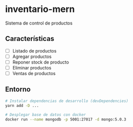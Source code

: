 # inventario-mern

Sistema de control de productos

## Características

- [ ] Listado de productos
- [ ] Agregar productos
- [ ] Reponer stock de producto
- [ ] Eliminar productos
- [ ] Ventas de productos

## Entorno

```bash
# Instalar dependencias de desarrollo (devDependencies)
yarn add -D ...
```

```bash
# Desplegar base de datos con docker
docker run --name mongodb -p 5001:27017 -d mongo:5.0.3
```
